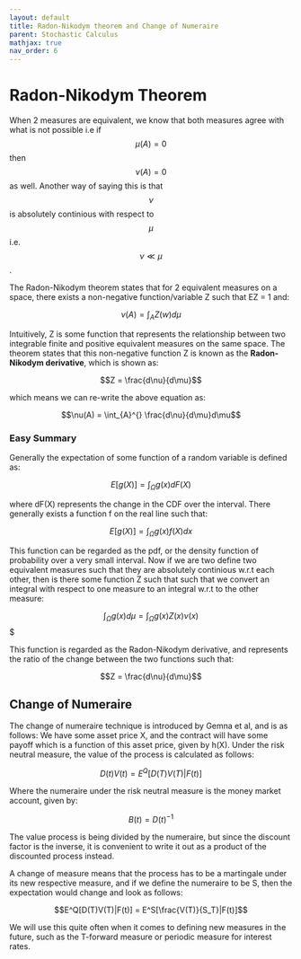 ```yaml
---
layout: default
title: Radon-Nikodym theorem and Change of Numeraire
parent: Stochastic Calculus
mathjax: true
nav_order: 6
---
```

# Radon-Nikodym Theorem
When 2 measures are equivalent, we know that both measures agree with what is not possible i.e if $$\mu(A) = 0$$ then $$\nu(A) = 0$$ as well. Another way of saying this is that $$\nu$$ is absolutely continious with respect to $$\mu$$ i.e. $$\nu \ll \mu$$.

The Radon-Nikodym theorem states that for 2 equivalent measures on a space, there exists a non-negative function/variable Z such that EZ = 1 and:

$$\nu(A) = \int_{A}^{} Z(w)d\mu$$

Intuitively, Z is some function that represents the relationship between two integrable finite and positive equivalent measures on the same space. The theorem states that this non-negative function Z is known as the **Radon-Nikodym derivative**, which is shown as:

$$Z = \frac{d\nu}{d\mu}$$

which means we can re-write the above equation as:

$$\nu(A) = \int_{A}^{} \frac{d\nu}{d\mu}d\mu$$

### Easy Summary
Generally the expectation of some function of a random variable is defined as:

$$E[g(X)] = \int_{\Omega}^{} g(x)dF(X)$$

where dF(X) represents the change in the CDF over the interval. There generally exists a function f on the real line such that:

$$E[g(X)] = \int_{\Omega}^{} g(x)f(X)dx$$

This function can be regarded as the pdf, or the density function of probability over a very small interval. Now if we are two define two equivalent measures such that they are absolutely continious w.r.t each other, then is there some function Z such that such that we convert an integral with respect to one measure to an integral w.r.t to the other measure:

$$\int_{\Omega}^{} g(x)d\mu = \int_{\Omega}^{} g(x)Z(x)\nu(x)$$$

This function is regarded as the Radon-Nikodym derivative, and represents the ratio of the change between the two functions such that:

$$Z = \frac{d\nu}{d\mu}$$

## Change of Numeraire
The change of numeraire technique is introduced by Gemna et al, and is as follows: We have some asset price X, and the contract will have some payoff which is a function of this asset price, given by h(X). Under the risk neutral measure, the value of the process is calculated as follows:

$$D(t)V(t) = E^Q[D(T)V(T)|F(t)]$$

Where the numeraire under the risk neutral measure is the money market account, given by:

$$B(t) = D(t)^{-1}$$

The value process is being divided by the numeraire, but since the discount factor is the inverse, it is convenient to write it out as a product of the discounted process instead.

A change of measure means that the process has to be a martingale under its new respective measure, and if we define the numeraire to be S, then the expectation would change and look as follows:

$$E^Q[D(T)V(T)|F(t)] = E^S[\frac{V(T)}{S_T}|F(t)]$$

We will use this quite often when it comes to defining new measures in the future, such as the T-forward measure or periodic measure for interest rates.
